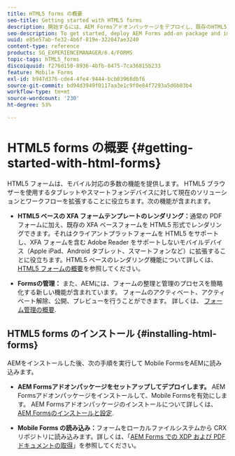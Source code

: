 ```yaml
---
title: HTML5 forms の概要
seo-title: Getting started with HTML5 forms
description: 開始するには、AEM Formsアドオンパッケージをデプロイし、既存のHTML5 forms をAEMに読み込みます。
seo-description: To get started, deploy AEM Forms add-on package and import existing HTML5 forms to AEM.
uuid: e85e57ab-fe32-4b6f-819e-322047ae3240
content-type: reference
products: SG_EXPERIENCEMANAGER/6.4/FORMS
topic-tags: hTML5_forms
discoiquuid: f276d150-8936-4bfb-8475-7ca36815b233
feature: Mobile Forms
exl-id: b947d376-cde4-4fe4-9444-bcb03968dbf6
source-git-commit: bd94d3949f0117aa3e1c9f0e84f7293a5d6b03b4
workflow-type: tm+mt
source-wordcount: '230'
ht-degree: 53%

---
```


# HTML5 forms の概要 {#getting-started-with-html-forms}

HTML5 フォームは、モバイル対応の多数の機能を提供します。 HTML5 ブラウザーを使用するタブレットやスマートフォンデバイスに対して現在のソリューションとワークフローを拡張することに役立ちます。次の機能が含まれます。

* **HTML5 ベースの XFA フォームテンプレートのレンダリング：**&#x200B;通常の PDF フォームに加え、既存の XFA ベースフォームを HTML5 形式でレンダリングできます。それはクライアントプラットフォームを HTML5 をサポートし、XFA フォームを含む Adobe Reader をサポートしないモバイルデバイス（Apple iPad、Android タブレット、スマートフォンなど）に拡張することに役立ちます。HTML5 ベースのレンダリング機能について詳しくは、[HTML5 フォームの概要](/help/forms/using/introduction.md)を参照してください。

* **Formsの管理：** また、AEMには、フォームの整理と管理のプロセスを簡略化する新しい機能が含まれています。 フォームのアクティベート、アクティベート解除、公開、プレビューを行うことができます。 詳しくは、 [フォーム管理の概要](/help/forms/using/introduction-managing-forms.md).

## HTML5 forms のインストール {#installing-html-forms}

AEMをインストールした後、次の手順を実行して Mobile FormsをAEMに読み込みます。

* **AEM Formsアドオンパッケージをセットアップしてデプロイします。** AEM Formsアドオンパッケージをインストールして、Mobile Formsを有効にします。 AEM Formsアドオンパッケージのインストールについて詳しくは、 [AEM Formsのインストールと設定](/help/forms/using/installing-configuring-aem-forms-osgi.md).

* **Mobile Forms の読み込み：**&#x200B;フォームをローカルファイルシステムから CRX リポジトリに読み込みます。詳しくは、「[AEM Forms での XDP および PDF ドキュメントの取得](/help/forms/using/get-xdp-pdf-documents-aem.md)」を参照してください。
